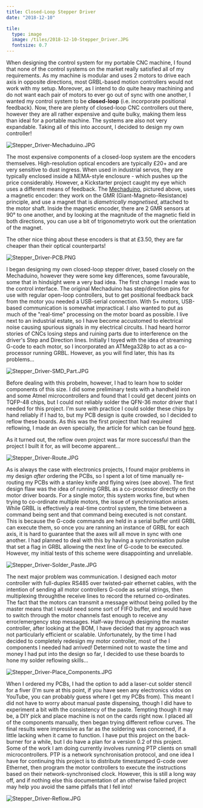 ```yaml
---
title: Closed-Loop Stepper Driver
date: "2018-12-10"

tile:
  type: image
  image: /tiles/2018-12-10-Stepper_Driver.JPG
  fontsize: 0.7
---
```


When designing the control system for my portable CNC machine, I found that none of the control systems on the market really satisfied all of my requirements. As my machine is modular and uses 2 motors to drive each axis in opposite directions, most GRBL-based motion controllers would not work with my setup. Moreover, as I intend to do quite heavy machining and do not want each pair of motors to ever go out of sync with one another, I wanted my control system to be **closed-loop** (i.e. incorporate positional feedback). Now, there are plenty of closed-loop CNC controllers out there, however they are all rather expensive and quite bulky, making them less than ideal for a portable machine. The systems are also not very expandable. Taking all of this into account, I decided to design my own controller!

![Stepper_Driver-Mechaduino.JPG]({import.meta.env.VITE_IMAGE_BASE}/posts/Stepper_Driver-Mechaduino.JPG)

The most expensive components of a closed-loop system are the encoders themselves. High-resolution optical encoders are typically £20+ and are very sensitive to dust ingress. When used in industrial servos, they are typically enclosed inside a NEMA-style enclosure - which pushes up the price considerably. However, a Kickstarter project caught my eye which uses a different means of feedback. The [Mechaduino](https://tropical-labs.com/mechaduino/), pictured above, uses a magnetic encoder: they work on the GMR (Giant-Magneto-Resistance) principle, and use a magnet that is *diametrically magnetised*, attached to the motor shaft. Inside the magnetic encoder, there are 2 GMR sensors at 90&#176; to one another, and by looking at the magnitude of the magnetic field in both directions, you can use a bit of trigonometryto work out the orientation of the magnet.

The other nice thing about these encoders is that at £3.50, they are far cheaper than their optical counterparts!

![Stepper_Driver-PCB.PNG]({import.meta.env.VITE_IMAGE_BASE}/posts/Stepper_Driver-PCB.PNG)

I began designing my own closed-loop stepper driver, based closely on the Mechaduino, however they were some key differences, some favourable, some that in hindsight were a very bad idea.
The first change I made was to the control interface. The original Mechaduino has step/direction pins for use with regular open-loop controllers, but to get positional feedback back from the motor you needed a USB-serial connection. With 5+ motors, USB-based communication is somewhat impractical. I also wanted to put as much of the "real-time" processing on the motor board as possible. I live next to an industrial estate, so I have become accustomed to electrical noise causing spurious signals in my electrical circuits. I had heard horror stories of CNCs losing steps and ruining parts due to interference on the driver's Step and Direction lines.
Initially I toyed with the idea of streaming G-code to each motor, so I incorporated an ATMega328p to act as a co-processor running GRBL. However, as you will find later, this has its problems...

![Stepper_Driver-SMD_Part.JPG]({import.meta.env.VITE_IMAGE_BASE}/posts/Stepper_Driver-SMD_Part.JPG)

Before dealing with this probelm, however, I had to learn how to solder components of this size. I did some preliminary tests with a handheld iron and some Atmel microcontrollers and found that I could get decent joints on TQFP-48 chips, but I could not reliably solder the QFN-36 motor driver that I needed for this project. I'm sure with practice I could solder these chips by hand reliably if I had to, but my PCB design is quite crowded, so I decided to reflow these boards. As this was the first project that had required reflowing, I made an oven specially, the article for which can be found [here]({import.meta.env.VITE_BASE_URL}/projects/Reflow_Oven).

As it turned out, the reflow oven project was far more successful than the project I built it for, as will become apparent...

![Stepper_Driver-Route.JPG]({import.meta.env.VITE_IMAGE_BASE}/posts/Stepper_Driver-Route.JPG)

As is always the case with electronics projects, I found major problems in my design *after* ordering the PCBs, so I spent a lot of time manually re-routing my PCBs with a stanley knife and flying wires (see above).
The first design flaw was the idea of running GRBL as a co-processor directly on the motor driver boards. For a single motor, this system works fine, but when trying to co-ordinate multiple motors, the issue of synchronisation arises. While GRBL is effectively a real-time control system, the time between a command being sent and that command being executed is not constant. This is because the G-code commands are held in a serial buffer until GRBL can execute them, so once you are ranning an instance of GRBL for each axis, it is hard to guarantee that the axes will all move in sync with one another.
I had planned to deal with this by having a synchronisation pulse that set a flag in GRBL allowing the next line of G-code to be executed. However, my initial tests of this scheme were disappointing and unreliable.

![Stepper_Driver-Solder_Paste.JPG]({import.meta.env.VITE_IMAGE_BASE}/posts/Stepper_Driver-Solder_Paste.JPG)

The next major problem was communication. I designed each motor controller with full-duplex RS485 over twisted-pair ethernet cables, with the intention of sending all motor controllers G-code as serial strings, then multiplexing throughthe receive lines to record the returned co-ordinates. The fact that the motors can transmit a message without being polled by the master means that I would need some sort of FIFO buffer, and would have to switch through the motor channels fast enough to receive any error/emergency stop messages. Half-way through designing the master controller, after looking at the BOM, I have decided that my approach was not particularly efficient or scalable. Unfortunately, by the time I had decided to completely redesign my motor controller, most of the I components I needed had arrived!
Determined not to waste the time and money I had put into the design so far, I decided to use these boards to hone my solder reflowing skills...

![Stepper_Driver-Place_Components.JPG]({import.meta.env.VITE_IMAGE_BASE}/posts/Stepper_Driver-Place_Components.JPG)

When I ordered my PCBs, I had the option to add a laser-cut solder stencil for a fiver (I'm sure at this point, if you have seen any electronics vidos on YouTube, you can probably guess where I get my PCBs from). This meant I did not have to worry about manual paste dispensing, though I did have to experiment a bit with the consistency of the paste. Tempting though it may be, a DIY pick and place machine is not on the cards right now. I placed all of the components manually, then began trying different reflow curves. The final results were impressive as far as the soldering was concerned, if a little lacking when it came to function.
I have put this project on the back-burner for a while, but I do have a plan for a version 0.2 of this project. Some of the work I am doing currently involves running PTP clients on small microcontrollers. PTP is a network synchronisation protocol, and one idea I have for continuing this project is to distribute timestamped G-code over Ethernet, then program the motor controllers to execute the instructions based on their network-synchronised clock. However, this is still a long way off, and if nothing else this documentation of an otherwise failed project may help you avoid the same pitfalls that I fell into!

![Stepper_Driver-Reflow.JPG]({import.meta.env.VITE_IMAGE_BASE}/posts/Stepper_Driver-Reflow.JPG)
